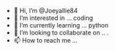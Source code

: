 - 👋 Hi, I’m @Joeyallie84
- 👀 I’m interested in ... coding
- 🌱 I’m currently learning ... python
- 💞️ I’m looking to collaborate on .. .
- 📫 How to reach me ...

<!---
Joeyallie84/Joeyallie84 is a ✨ special ✨ repository because its `README.md` (this file) appears on your GitHub profile.
You can click the Preview link to take a look at your changes.
--->
